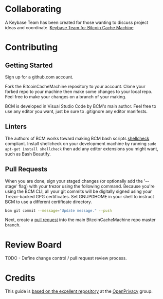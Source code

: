 # Collaborating

 A Keybase Team has been created for those wanting to discuss project ideas and coordinate. [Keybase Team for Bitcoin Cache Machine](https://keybase.io/team/btccachemachine)

# Contributing

## Getting Started

Sign up for a github.com account.

Fork the BitcoinCacheMachine repository to your account. Clone your forked repo to your machine then make some changes to your local repo. Feel free to make your changes on a branch of your making.

BCM is developed in Visual Studio Code by BCM's main author. Feel free to use any editor you want, just be sure to .gitignore any editor manifests.

## Linters

The authors of BCM works toward making BCM bash scripts [shellcheck](https://github.com/koalaman/shellcheck) compliant. Install shellcheck on your development machine by running `sudo apt-get install shellcheck` then add any editor extensions you might want, such as Bash Beautify.

## Pull Requests

When you are done, sign your staged changes (or optionally add the '--stage' flag) with your trezor using the following command. Because you're using the BCM CLI, all your git commits will be digitally signed using your Trezor-backed GPG certificates. Set GNUPGHOME in your shell to instruct BCM to use a different certificate directory.

```bash
bcm git commit --message="Update message." --push
```

Next, create a [pull request](https://github.com/BitcoinCacheMachine/BitcoinCacheMachine/pulls) into the main BitcoinCacheMachine repo master branch.

# Review Board

TODO - Define change control / pull request review process.

# Credits

This guide is [based on the excellent repository](https://git.openprivacy.ca/cwtch.im/cwtch/raw/master/CONTRIBUTING.md) at the [OpenPrivacy](https://openprivacy.ca/) group.
